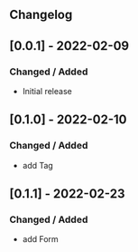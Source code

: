 ## Changelog

## [0.0.1] - 2022-02-09
### Changed / Added
- Initial release

## [0.1.0] - 2022-02-10
### Changed / Added
- add Tag

## [0.1.1] - 2022-02-23
### Changed / Added
- add Form